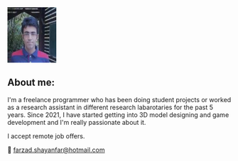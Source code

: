 <img src="./github_readme_files/farzad_shayanfar_github_profile_photo.jpg" width="110" height="125"/>

## About me:

I'm a freelance programmer who has been doing student projects or worked as a research assistant in different research labarotaries for the past 5 years. Since 2021, I have started getting into 3D model designing and game development and I'm really passionate about it.

I accept remote job offers.

📧 farzad.shayanfar@hotmail.com
